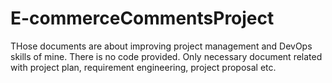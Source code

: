 # E-commerceCommentsProject
THose documents are about improving project management and DevOps skills of mine. There is no code provided. Only necessary document related with project plan, requirement engineering, project proposal etc.
